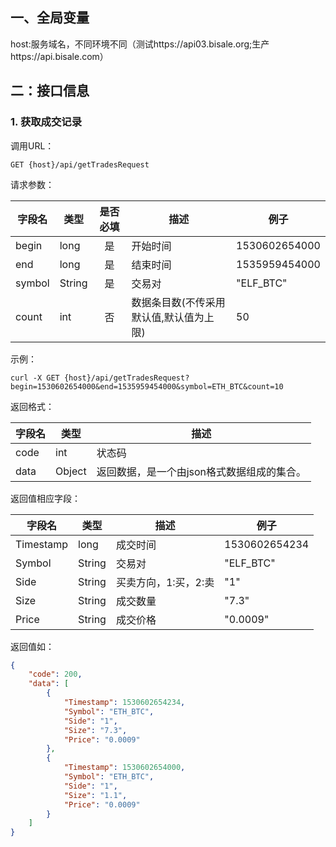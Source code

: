 
## 一、全局变量
   host:服务域名，不同环境不同（测试https://api03.bisale.org;生产https://api.bisale.com）  
## 二：接口信息  
 
### 1. 获取成交记录 
 
调用URL：

```
GET {host}/api/getTradesRequest
```

请求参数：  

字段名|类型|是否必填|描述|例子
---|---|:---:|---|---|
begin |long|是|开始时间|1530602654000
end|long|是|结束时间|1535959454000
symbol|String|是|交易对|"ELF_BTC"
count|int|否|数据条目数(不传采用默认值,默认值为上限)|50

示例：
```
curl -X GET {host}/api/getTradesRequest?begin=1530602654000&end=1535959454000&symbol=ETH_BTC&count=10
```

返回格式：  

字段名|类型|描述
---|---|---
code|int|状态码
data|Object|返回数据，是一个由json格式数据组成的集合。

返回值相应字段：  

字段名|类型|描述|例子
---|---|---|---
Timestamp|long|成交时间|1530602654234
Symbol|String|交易对|"ELF_BTC"
Side|String|买卖方向，1:买，2:卖|"1"
Size|String|成交数量|"7.3"
Price|String|成交价格|"0.0009"

返回值如：  

````json
{
    "code": 200,
    "data": [
        {
            "Timestamp": 1530602654234,
            "Symbol": "ETH_BTC",
            "Side": "1",
            "Size": "7.3",
            "Price": "0.0009"
        },
        {
            "Timestamp": 1530602654000,
            "Symbol": "ETH_BTC",
            "Side": "1",
            "Size": "1.1",
            "Price": "0.0009"
        }
    ]
}
````  
